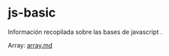 # js-basic
Información recopilada sobre las bases de javascript
.

Array: [array.md](https://github.com/frankscz/js-basic/blob/main/array.md)